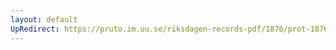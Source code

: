 ```yaml
---
layout: default
UpRedirect: https://pruto.im.uu.se/riksdagen-records-pdf/1876/prot-1876--ak--051/prot-1876--ak--051_011.pdf
---
```

